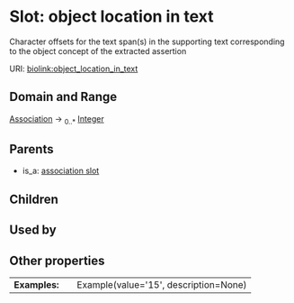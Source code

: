 
# Slot: object location in text


Character offsets for the text span(s) in the supporting text corresponding to the object concept of the extracted assertion

URI: [biolink:object_location_in_text](https://w3id.org/biolink/vocab/object_location_in_text)


## Domain and Range

[Association](Association.md) &#8594;  <sub>0..\*</sub> [Integer](types/Integer.md)

## Parents

 *  is_a: [association slot](association_slot.md)

## Children


## Used by


## Other properties

|  |  |  |
| --- | --- | --- |
| **Examples:** | | Example(value='15', description=None) |

